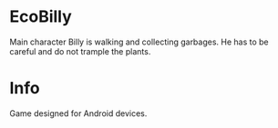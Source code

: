 # EcoBilly
Main character Billy is walking and collecting garbages.
He has to be careful and do not trample the plants.
# Info
Game designed for Android devices.
